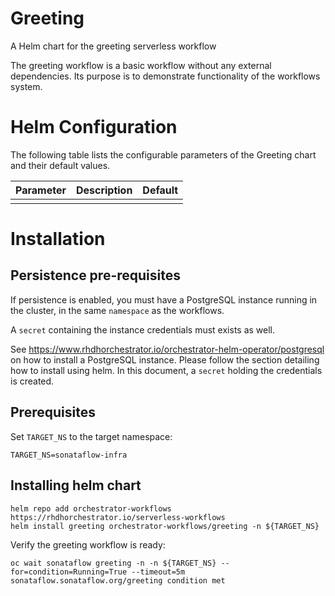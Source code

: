 
Greeting
===========

A Helm chart for the greeting serverless workflow

The greeting workflow is a basic workflow without any external dependencies.
Its purpose is to demonstrate functionality of the workflows system.

# Helm Configuration

The following table lists the configurable parameters of the Greeting chart and their default values.

| Parameter                | Description             | Default        |
| ------------------------ | ----------------------- | -------------- |
|                          |                         |                |


# Installation
## Persistence pre-requisites
If persistence is enabled, you must have a PostgreSQL instance running in the cluster, in the same `namespace` as the workflows.

A `secret` containing the instance credentials must exists as well. 

See https://www.rhdhorchestrator.io/orchestrator-helm-operator/postgresql on how to install a PostgreSQL instance. Please follow the section detailing how to install using helm. In this document, a `secret` holding the credentials is created.

## Prerequisites 
Set `TARGET_NS` to the target namespace:
```console
TARGET_NS=sonataflow-infra
```
## Installing helm chart 

```console
helm repo add orchestrator-workflows https://rhdhorchestrator.io/serverless-workflows
helm install greeting orchestrator-workflows/greeting -n ${TARGET_NS}
```

Verify the greeting workflow is ready:
```console
oc wait sonataflow greeting -n -n ${TARGET_NS} --for=condition=Running=True --timeout=5m
sonataflow.sonataflow.org/greeting condition met
```
